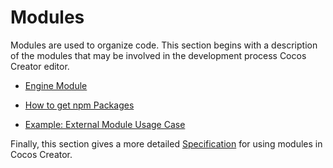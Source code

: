# Modules

Modules are used to organize code. This section begins with a description of the modules that may be involved in the development process Cocos Creator editor.

- [Engine Module](./engine.md)

- [How to get npm Packages](./config.md)

- [Example: External Module Usage Case](./example.md)

Finally, this section gives a more detailed [Specification](./spec.md) for using modules in Cocos Creator.
